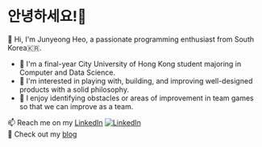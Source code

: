 # 안녕하세요!👋

🐲 Hi, I'm Junyeong Heo, a passionate programming enthusiast from South Korea🇰🇷.

- 🌱 I'm a final-year City University of Hong Kong student majoring in Computer and Data Science.
- 🔭 I'm interested in playing with, building, and improving well-designed products with a solid philosophy.
- 💫 I enjoy identifying obstacles or areas of improvement in team games so that we can improve as a team.

📫 Reach me on my [LinkedIn](https://www.linkedin.com/in/junyeongheo/) [![LinkedIn](https://img.shields.io/badge/LinkedIn-%230077B5.svg?logo=linkedin&logoColor=white)](https://linkedin.com/in/junyeongheo)<br>
💬 Check out my [blog](https://junyeongh.github.io/)
